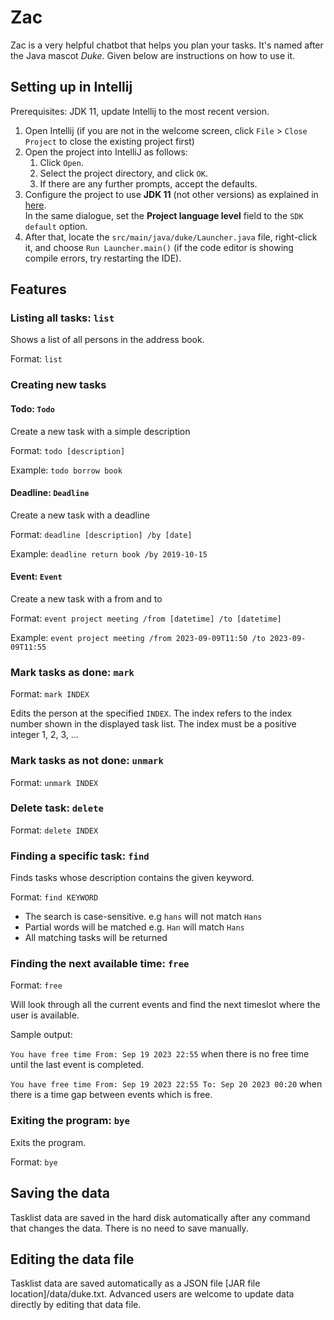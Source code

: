 # Zac

Zac is a very helpful chatbot that helps you plan your tasks. It's named after the Java mascot _Duke_. Given below are instructions on how to use it.

## Setting up in Intellij

Prerequisites: JDK 11, update Intellij to the most recent version.

1. Open Intellij (if you are not in the welcome screen, click `File` > `Close Project` to close the existing project first)
1. Open the project into IntelliJ as follows:
   1. Click `Open`.
   1. Select the project directory, and click `OK`.
   1. If there are any further prompts, accept the defaults.
1. Configure the project to use **JDK 11** (not other versions) as explained in [here](https://www.jetbrains.com/help/idea/sdk.html#set-up-jdk).<br>
   In the same dialogue, set the **Project language level** field to the `SDK default` option.
3. After that, locate the `src/main/java/duke/Launcher.java` file, right-click it, and choose `Run Launcher.main()` (if the code editor is showing compile errors, try restarting the IDE).

## Features
### Listing all tasks: `list`
Shows a list of all persons in the address book.

Format: `list`

### Creating new tasks

#### Todo: `Todo`
Create a new task with a simple description

Format: `todo [description]`

Example: `todo borrow book`

#### Deadline: `Deadline`
Create a new task with a deadline

Format: `deadline [description] /by [date]`

Example: `deadline return book /by 2019-10-15`

#### Event: `Event`
Create a new task with a from and to

Format: `event project meeting /from [datetime] /to [datetime]`

Example: `event project meeting /from 2023-09-09T11:50 /to 2023-09-09T11:55`

### Mark tasks as done: `mark`
Format: `mark INDEX`

Edits the person at the specified `INDEX`. The index refers to the index number shown in the displayed task list. The index must be a positive integer 1, 2, 3, …​

### Mark tasks as not done: `unmark`
Format: `unmark INDEX`

### Delete task: `delete`
Format: `delete INDEX`

### Finding a specific task: `find`
Finds tasks whose description contains the given keyword.

Format: `find KEYWORD`

- The search is case-sensitive. e.g `hans` will not match `Hans`
- Partial words will be matched e.g. `Han` will match `Hans`
- All matching tasks will be returned

### Finding the next available time: `free`
Format: `free`

Will look through all the current events and find the next timeslot where the user is available.

Sample output:

`You have free time From: Sep 19 2023 22:55` when there is no free time until the last event is completed.

`You have free time From: Sep 19 2023 22:55 To: Sep 20 2023 00:20` when there is a time gap between events which is free. 


### Exiting the program: `bye`
Exits the program.

Format: `bye`

## Saving the data
Tasklist data are saved in the hard disk automatically after any command that changes the data. There is no need to save manually.

## Editing the data file
Tasklist data are saved automatically as a JSON file [JAR file location]/data/duke.txt. Advanced users are welcome to update data directly by editing that data file.

